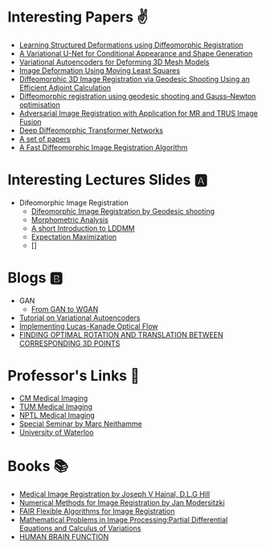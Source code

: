 # Interesting Papers :v:

- [Learning Structured Deformations using Diffeomorphic Registration](https://arxiv.org/pdf/1804.07172.pdf)
- [A Variational U-Net for Conditional Appearance and Shape Generation](https://arxiv.org/pdf/1804.04694.pdf) 
- [Variational Autoencoders for Deforming 3D Mesh Models](https://arxiv.org/pdf/1709.04307.pdf)
- [Image Deformation Using Moving Least Squares](http://faculty.cs.tamu.edu/schaefer/research/mls.pdf)
- [Diffeomorphic 3D Image Registration via Geodesic Shooting Using an Efficient Adjoint Calculation](https://link.springer.com/content/pdf/10.1007%2Fs11263-011-0481-8.pdf)
- [Diffeomorphic registration using geodesic shooting and Gauss–Newton optimisation](https://www.sciencedirect.com/science/article/pii/S1053811910016496)
- [Adversarial Image Registration with Application for MR and TRUS Image Fusion](https://arxiv.org/pdf/1804.11024v1.pdf)
- [Deep Diffeomorphic Transformer Networks](http://www2.compute.dtu.dk/~sohau/papers/cvpr2018/detlefsen_cvpr_2018.pdf)
- [A set of papers](http://www.arxiv-sanity.com/1609.05396)
- [A Fast Diffeomorphic Image Registration Algorithm](https://www.sciencedirect.com/science/article/pii/S1053811907005848)



# Interesting Lectures Slides :a:
- Difeomorphic Image Registration
  - [Difeomorphic Image Registration by Geodesic shooting](http://www.fil.ion.ucl.ac.uk/~john/misc/CMIC_ReadingGroup270511.pdf)
  - [Morphometric Analysis](http://www.sbirc.ed.ac.uk/cyril/SPM-course/Talks/2013/2-Ashburner_Morphometry.pdf)
  - [A short Introduction to LDDMM](https://ani.stat.fsu.edu/GFDW/Slides_Tutorials/Trouve.pdf)
  - [Expectation Maximization](http://ai.stanford.edu/~chuongdo/papers/em_tutorial.pdf)
  - []
  
# Blogs :b:
- GAN
  - [From GAN to WGAN](https://lilianweng.github.io/lil-log/2017/08/20/fro-GAN-to-WGAN.html)
- [Tutorial on Variational Autoencoders](https://arxiv.org/pdf/1606.05908.pdf)
- [Implementing Lucas-Kanade Optical Flow](http://www.cs.ucf.edu/~mikel/Research/Optical_Flow.htm)
- [FINDING OPTIMAL ROTATION AND TRANSLATION BETWEEN CORRESPONDING 3D POINTS](http://nghiaho.com/?page_id=671#comment-13877)
 

# Professor's Links :link:
- [CM Medical Imaging](http://www.cs.cmu.edu/~galeotti/methods_course/)
- [TUM Medical Imaging](http://campar.in.tum.de/Chair/TeachingWiSe2014CAMPONE)
- [NPTL Medical Imaging](https://www.youtube.com/playlist?list=PLi7vCu7jEp8_nFoyZ-8exq5UYW_CAZ6zM)
- [Special Seminar by Marc Neithamme](https://www.youtube.com/watch?v=JkkuQ5ToWyQ&t=3094s)
- [University of Waterloo](https://cs.uwaterloo.ca/~jorchard/cs473/CS473/Lectures.html)

# Books :books:
- [Medical Image Registration by Joseph V Hajnal, D.L.G Hill](https://www.crcpress.com/Medical-Image-Registration/Hajnal-Hill/p/book/9780849300646)
- [Numerical Methods for Image Registration by Jan Modersitzki](http://www.cas.mcmaster.ca/~modersit/Projects/NM4IR.shtml)
- [FAIR Flexible Algorithms for Image Registration](http://www.cas.mcmaster.ca/~modersit/FAIR/index.shtml)
- [Mathematical Problems in Image Processing:Partial Differential Equations and Calculus of Variations](http://cds.cern.ch/record/1638145/files/9780387322001_TOC.pdf)
- [HUMAN BRAIN FUNCTION](http://www.fil.ion.ucl.ac.uk/spm/doc/books/hbf2/)

  

